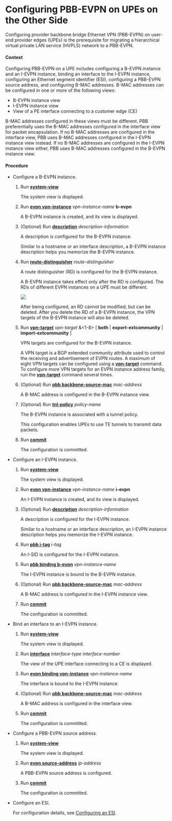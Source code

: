 Configuring PBB-EVPN on UPEs on the Other Side
==============================================

Configuring provider backbone bridge Ethernet VPN (PBB-EVPN) on user-end provider edges (UPEs) is the prerequisite for migrating a hierarchical virtual private LAN service (HVPLS) network to a PBB-EVPN.

#### Context

Configuring PBB-EVPN on a UPE includes configuring a B-EVPN instance and an I-EVPN instance, binding an interface to the I-EVPN instance, configuring an Ethernet segment identifier (ESI), configuring a PBB-EVPN source address, and configuring B-MAC addresses. B-MAC addresses can be configured in one or more of the following views:

* B-EVPN instance view
* I-EVPN instance view
* View of a PE interface connecting to a customer edge (CE)

B-MAC addresses configured in these views must be different. PBB preferentially uses the B-MAC addresses configured in the interface view for packet encapsulation. If no B-MAC addresses are configured in the interface view, PBB uses B-MAC addresses configured in the I-EVPN instance view instead. If no B-MAC addresses are configured in the I-EVPN instance view either, PBB uses B-MAC addresses configured in the B-EVPN instance view.

#### Procedure

* Configure a B-EVPN instance.
  1. Run [**system-view**](cmdqueryname=system-view)
     
     
     
     The system view is displayed.
  2. Run [**evpn vpn-instance**](cmdqueryname=evpn+vpn-instance) *vpn-instance-name* **b-evpn**
     
     
     
     A B-EVPN instance is created, and its view is displayed.
  3. (Optional) Run [**description**](cmdqueryname=description) *description-information*
     
     
     
     A description is configured for the B-EVPN instance.
     
     Similar to a hostname or an interface description, a B-EVPN instance description helps you memorize the B-EVPN instance.
  4. Run [**route-distinguisher**](cmdqueryname=route-distinguisher) *route-distinguisher*
     
     
     
     A route distinguisher (RD) is configured for the B-EVPN instance.
     
     
     
     A B-EVPN instance takes effect only after the RD is configured. The RDs of different EVPN instances on a UPE must be different.
     
     ![](../../../../public_sys-resources/note_3.0-en-us.png) 
     
     After being configured, an RD cannot be modified, but can be deleted. After you delete the RD of a B-EVPN instance, the VPN targets of the B-EVPN instance will also be deleted.
  5. Run [**vpn-target**](cmdqueryname=vpn-target) *vpn-target* &<1-8> [ **both** | **export-extcommunity** | **import-extcommunity** ]
     
     
     
     VPN targets are configured for the B-EVPN instance.
     
     
     
     A VPN target is a BGP extended community attribute used to control the receiving and advertisement of EVPN routes. A maximum of eight VPN targets can be configured using a [**vpn-target**](cmdqueryname=vpn-target) command. To configure more VPN targets for an EVPN instance address family, run the [**vpn-target**](cmdqueryname=vpn-target) command several times.
  6. (Optional) Run [**pbb backbone-source-mac**](cmdqueryname=pbb+backbone-source-mac) *mac-address*
     
     
     
     A B-MAC address is configured in the B-EVPN instance view.
  7. (Optional) Run [**tnl-policy**](cmdqueryname=tnl-policy) *policy-name*
     
     
     
     The B-EVPN instance is associated with a tunnel policy.
     
     
     
     This configuration enables UPEs to use TE tunnels to transmit data packets.
  8. Run [**commit**](cmdqueryname=commit)
     
     
     
     The configuration is committed.
* Configure an I-EVPN instance.
  1. Run [**system-view**](cmdqueryname=system-view)
     
     
     
     The system view is displayed.
  2. Run [**evpn vpn-instance**](cmdqueryname=evpn+vpn-instance) *vpn-instance-name* **i-evpn**
     
     
     
     An I-EVPN instance is created, and its view is displayed.
  3. (Optional) Run [**description**](cmdqueryname=description) *description-information*
     
     
     
     A description is configured for the I-EVPN instance.
     
     
     
     Similar to a hostname or an interface description, an I-EVPN instance description helps you memorize the I-EVPN instance.
  4. Run [**pbb i-tag**](cmdqueryname=pbb+i-tag) *i-tag*
     
     
     
     An I-SID is configured for the I-EVPN instance.
  5. Run [**pbb binding b-evpn**](cmdqueryname=pbb+binding+b-evpn) *vpn-instance-name*
     
     
     
     The I-EVPN instance is bound to the B-EVPN instance.
  6. (Optional) Run [**pbb backbone-source-mac**](cmdqueryname=pbb+backbone-source-mac) *mac-address*
     
     
     
     A B-MAC address is configured in the I-EVPN instance view.
  7. Run [**commit**](cmdqueryname=commit)
     
     
     
     The configuration is committed.
* Bind an interface to an I-EVPN instance.
  1. Run [**system-view**](cmdqueryname=system-view)
     
     
     
     The system view is displayed.
  2. Run [**interface**](cmdqueryname=interface) *interface-type* *interface-number*
     
     
     
     The view of the UPE interface connecting to a CE is displayed.
  3. Run [**evpn binding vpn-instance**](cmdqueryname=evpn+binding+vpn-instance) *vpn-instance-name*
     
     
     
     The interface is bound to the I-EVPN instance.
  4. (Optional) Run [**pbb backbone-source-mac**](cmdqueryname=pbb+backbone-source-mac) *mac-address*
     
     
     
     A B-MAC address is configured in the interface view.
  5. Run [**commit**](cmdqueryname=commit)
     
     
     
     The configuration is committed.
* Configure a PBB-EVPN source address.
  1. Run [**system-view**](cmdqueryname=system-view)
     
     
     
     The system view is displayed.
  2. Run [**evpn source-address**](cmdqueryname=evpn+source-address) *ip-address*
     
     
     
     A PBB-EVPN source address is configured.
  3. Run [**commit**](cmdqueryname=commit)
     
     
     
     The configuration is committed.
* Configure an ESI.
  
  
  
  For configuration details, see [Configuring an ESI](dc_vrp_pbb-evpn_cfg_0006.html).